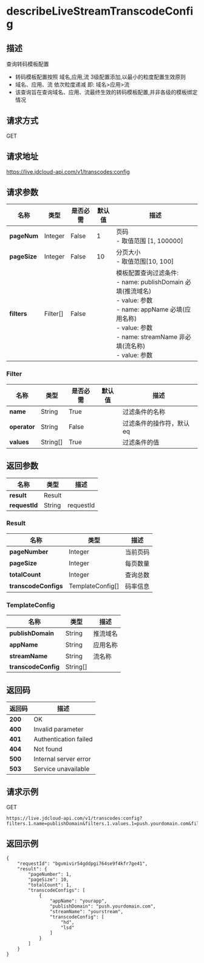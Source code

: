 # describeLiveStreamTranscodeConfig


## 描述
查询转码模板配置
- 转码模板配置按照 域名,应用,流 3级配置添加,以最小的粒度配置生效原则
- 域名、应用、流 依次粒度递减 即: 域名>应用>流
- 该查询旨在查询域名、应用、流最终生效的转码模板配置,并非各级的模板绑定情况


## 请求方式
GET

## 请求地址
https://live.jdcloud-api.com/v1/transcodes:config


## 请求参数
|名称|类型|是否必需|默认值|描述|
|---|---|---|---|---|
|**pageNum**|Integer|False|1|页码<br>- 取值范围 [1, 100000]<br>|
|**pageSize**|Integer|False|10|分页大小<br>- 取值范围[10, 100]<br>|
|**filters**|Filter[]|False| |模板配置查询过滤条件:<br>  - name:   publishDomain 必填(推流域名)<br>  - value:  参数<br>  - name:   appName 必填(应用名称)<br>  - value:  参数<br>  - name:   streamName 非必填(流名称)<br>  - value:  参数<br>|

### Filter
|名称|类型|是否必需|默认值|描述|
|---|---|---|---|---|
|**name**|String|True| |过滤条件的名称|
|**operator**|String|False| |过滤条件的操作符，默认eq|
|**values**|String[]|True| |过滤条件的值|

## 返回参数
|名称|类型|描述|
|---|---|---|
|**result**|Result| |
|**requestId**|String|requestId|

### Result
|名称|类型|描述|
|---|---|---|
|**pageNumber**|Integer|当前页码|
|**pageSize**|Integer|每页数量|
|**totalCount**|Integer|查询总数|
|**transcodeConfigs**|TemplateConfig[]|码率信息|
### TemplateConfig
|名称|类型|描述|
|---|---|---|
|**publishDomain**|String|推流域名|
|**appName**|String|应用名称|
|**streamName**|String|流名称|
|**transcodeConfig**|String[]| |

## 返回码
|返回码|描述|
|---|---|
|**200**|OK|
|**400**|Invalid parameter|
|**401**|Authentication failed|
|**404**|Not found|
|**500**|Internal server error|
|**503**|Service unavailable|

## 请求示例
GET
```
https://live.jdcloud-api.com/v1/transcodes:config?filters.1.name=publishDomain&filters.1.values.1=push.yourdomain.com&filters.2.name=appName&filters.2.values.1=yourapp&filters.3.name=streamName&filters.3.values.1=yourstream
```

## 返回示例
```
{
    "requestId": "bgvmivir54gddpgi764se9f4kfr7ge41", 
    "result": {
        "pageNumber": 1, 
        "pageSize": 10, 
        "totalCount": 1, 
        "transcodeConfigs": [
            {
                "appName": "yourapp", 
                "publishDomain": "push.yourdomain.com", 
                "streamName": "yourstream", 
                "transcodeConfig": [
                    "hd", 
                    "lsd"
                ]
            }
        ]
    }
}
```
